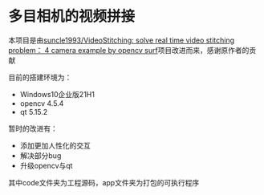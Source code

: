 # 多目相机的视频拼接

本项目是由[suncle1993/VideoStitching: solve real time video stitching problem： 4 camera example by opencv surf](https://github.com/suncle1993/VideoStitching)项目改进而来，感谢原作者的贡献

目前的搭建环境为：

* Windows10企业版21H1
* opencv 4.5.4
* qt 5.15.2

暂时的改进有：

* 添加更加人性化的交互
* 解决部分bug
* 升级opencv与qt

其中code文件夹为工程源码，app文件夹为打包的可执行程序

